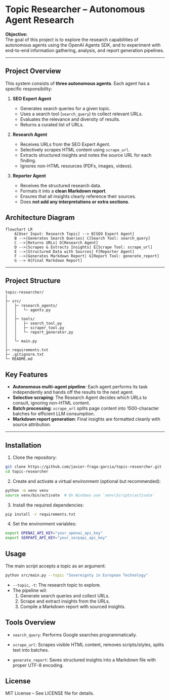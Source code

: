 # Topic Researcher – Autonomous Agent Research

**Objective:**  
The goal of this project is to explore the research capabilities of autonomous agents using the OpenAI Agents SDK, and to experiment with end-to-end information gathering, analysis, and report generation pipelines.

---

## Project Overview

This system consists of **three autonomous agents**. Each agent has a specific responsibility:

1. **SEO Expert Agent**

   - Generates search queries for a given topic.
   - Uses a search tool (`search_query`) to collect relevant URLs.
   - Evaluates the relevance and diversity of results.
   - Returns a curated list of URLs.

2. **Research Agent**

   - Receives URLs from the SEO Expert Agent.
   - Selectively scrapes HTML content using `scrape_url`.
   - Extracts structured insights and notes the source URL for each finding.
   - Ignores non-HTML resources (PDFs, images, videos).

3. **Reporter Agent**

   - Receives the structured research data.
   - Formats it into a **clean Markdown report**.
   - Ensures that all insights clearly reference their sources.
   - Does **not add any interpretations or extra sections**.

## Architecture Diagram

```mermaid
flowchart LR
    A[User Input: Research Topic] --> B[SEO Expert Agent]
    B -->|Generates Search Queries| C[Search Tool: search_query]
    C -->|Returns URLs| D[Research Agent]
    D -->|Scrapes & Extracts Insights| E[Scrape Tool: scrape_url]
    E -->|Structured Data with Sources| F[Reporter Agent]
    F -->|Generates Markdown Report| G[Report Tool: generate_report]
    G --> H[Final Markdown Report]
```

---

## Project Structure

```
topic-researcher/
│
├─ src/
│   ├─ research_agents/
│   │   └─ agents.py
│   │
│   ├─ tools/
│   │   ├─ search_tool.py
│   │   ├─ scraper_tool.py
│   │   └─ report_generator.py
│   │
│   └─ main.py
│
├─ requirements.txt
├─ .gitignore.txt
└─ README.md
```

## Key Features

- **Autonomous multi-agent pipeline**: Each agent performs its task independently and hands off the results to the next agent.
- **Selective scraping**: The Research Agent decides which URLs to consult, ignoring non-HTML content.
- **Batch processing**: `scrape_url` splits page content into 1500-character batches for efficient LLM consumption.
- **Markdown report generation**: Final insights are formatted cleanly with source attribution.

---

## Installation

1. Clone the repository:

```bash
git clone https://github.com/javier-fraga-garcia/topic-researcher.git
cd topic-researcher
```

2. Create and activate a virtual environment (optional but recommended):

```bash
python -m venv venv
source venv/bin/activate  # On Windows use `venv\Scripts\activate`
```

3. Install the required dependencies:

```bash
pip install -r requirements.txt
```

4. Set the environment variables:

```bash
export OPENAI_API_KEY="your_openai_api_key"
export SERPAPI_API_KEY="your_serpapi_api_key"
```

## Usage

The main script accepts a topic as an argument:

```bash
python src/main.py --topic "Sovereignty in European Technology"
```

- `--topic`, `-t`: The research topic to explore.
- The pipeline wil:
  1. Generate search queries and collect URLs.
  2. Scrape and extract insights from the URLs.
  3. Compile a Markdown report with sourced insights.

## Tools Overview

- `search_query`: Performs Google searches programmatically.

- `scrape_url`: Scrapes visible HTML content, removes scripts/styles, splits text into batches.

- `generate_report`: Saves structured insights into a Markdown file with proper UTF-8 encoding.

## License

MIT License – See LICENSE file for details.

